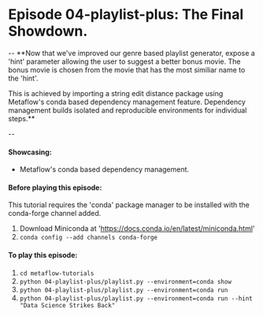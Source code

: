 # Episode 04-playlist-plus: The Final Showdown.
--
**Now that we've improved our genre based playlist generator, expose a 'hint'
parameter allowing the user to suggest a better bonus movie. The bonus movie is
chosen from the movie that has the most similiar name to the 'hint'.

This is achieved by importing a string edit distance package using Metaflow's
conda based dependency management feature. Dependency management builds
isolated and reproducible environments for individual steps.**

--

#### Showcasing:
- Metaflow's conda based dependency management.

#### Before playing this episode:
This tutorial requires the 'conda' package manager to be installed with the
conda-forge channel added.

1. Download Miniconda at 'https://docs.conda.io/en/latest/miniconda.html'
2. ```conda config --add channels conda-forge```

#### To play this episode:
1. ```cd metaflow-tutorials```
2. ```python 04-playlist-plus/playlist.py --environment=conda show```
3. ```python 04-playlist-plus/playlist.py --environment=conda run```
4. ```python 04-playlist-plus/playlist.py --environment=conda run --hint "Data Science Strikes Back"```